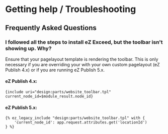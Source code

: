Getting help / Troubleshooting
==============================

## Frequently Asked Questions

### I followed all the steps to install eZ Exceed, but the toolbar isn't showing up. Why?
Ensure that your pagelayout template is rendering the toolbar. This is only necessary if you are overriding your with your own custom pagelayout (eZ Publish 4.x) or if you are running eZ Publish 5.x.

#### eZ Publish 4.x:
```smarty
{include uri="design:parts/website_toolbar.tpl" current_node_id=$module_result.node_id}
```

#### eZ Publish 5.x:

```jinja
{% ez_legacy_include "design:parts/website_toolbar.tpl" with {
    'current_node_id': app.request.attributes.get('locationId')
} %}
```
